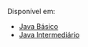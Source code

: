 Disponível em:

* [Java Básico](https://www.youtube.com/playlist?list=PLGxZ4Rq3BOBq0KXHsp5J3PxyFaBIXVs3r)
* [Java Intermediário](https://www.youtube.com/playlist?list=PLGxZ4Rq3BOBoqYyFWOV_YbfBW80YGAGEI)

